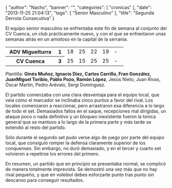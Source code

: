 {
  "author": "Nacho", 
  "banner": "", 
  "categories": [
    "cronicas"
  ], 
  "date": "2013-11-25 21:04:13", 
  "tags": [
    "Senior Masculino"
  ], 
  "title": "Segunda Derrota Consecutiva"
}

El equipo senior masculino se enfrentaba este fin de semana al conjunto del CV Cuenca, un club prácticamente nuevo, y con el que se enfrentaron unas semanas atrás en un amistoso en la capital de la serranía.

<table>
  <tr>
    <th width="*">ADV Miguelturra</th><th>1</th>
    <td width="10%">18</td>
    <td width="10%">25</td>
    <td width="10%">22</td>
    <td width="10%">19</td>
    <td width="10%">-</td>
  </tr>
  <tr>
    <th>CV Cuenca</th><th>3</th>
    <td width="10%">25</td>
    <td width="10%">15</td>
    <td width="10%">25</td>
    <td width="10%">25</td>
    <td width="10%">-</td>
  </tr>
</table>

Plantilla: <strong>Ginés Muñoz, Ignacio Díez, Carlos Carrillo, Fran González, JuanMiguel Toribio, Pablo Pozo, Ramón López</strong>, Jesús Nieto, Juan Rivas, Óscar Martín, Pedro Arévalo, Sergi Domínguez.

El partido comenzaba con una clara desventaja para el equipo local, que veía cómo el marcador se inclinaba cinco puntos a favor del rival. Los locales comenzaron a reaccionar, pero arrastraron esa diferencia a lo largo de todo el set. Demasiados fallos en el saque, recepciones mal dirigidas, un ataque poco o nada definitivo y un bloqueo inexistente fueron la tónica general que se mantuvo a lo largo de la primera parte y más tarde se extendió al resto del partido.

Sólo durante el segundo set pudo verse algo de juego por parte del equipo local, que consiguió romper la defensa claramente superior de los conquenses. Sin embargo, no duró demasiado, y en el tercer y cuarto set volvieron a repetirse los errores del primero.

En resumen, un partido que en principio se presentaba normal, se complicó de manera totalmente imprevista. Se demostró una vez más que no hay rival pequeño, y que en voleibol debes esforzarte punto tras punto sin descanso para conseguir resultados.



